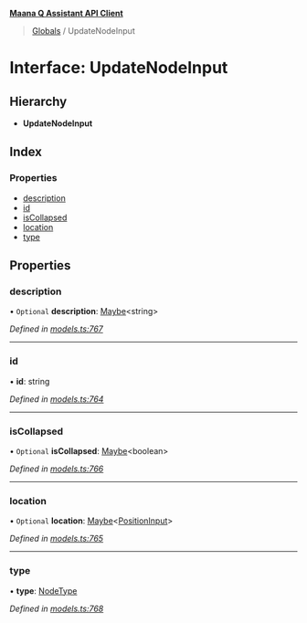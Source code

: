 **[Maana Q Assistant API Client](../README.md)**

> [Globals](../README.md) / UpdateNodeInput

# Interface: UpdateNodeInput

## Hierarchy

* **UpdateNodeInput**

## Index

### Properties

* [description](updatenodeinput.md#description)
* [id](updatenodeinput.md#id)
* [isCollapsed](updatenodeinput.md#iscollapsed)
* [location](updatenodeinput.md#location)
* [type](updatenodeinput.md#type)

## Properties

### description

• `Optional` **description**: [Maybe](../README.md#maybe)\<string>

*Defined in [models.ts:767](https://github.com/maana-io/q-assistant-client/blob/develop/src/models.ts#L767)*

___

### id

•  **id**: string

*Defined in [models.ts:764](https://github.com/maana-io/q-assistant-client/blob/develop/src/models.ts#L764)*

___

### isCollapsed

• `Optional` **isCollapsed**: [Maybe](../README.md#maybe)\<boolean>

*Defined in [models.ts:766](https://github.com/maana-io/q-assistant-client/blob/develop/src/models.ts#L766)*

___

### location

• `Optional` **location**: [Maybe](../README.md#maybe)\<[PositionInput](positioninput.md)>

*Defined in [models.ts:765](https://github.com/maana-io/q-assistant-client/blob/develop/src/models.ts#L765)*

___

### type

•  **type**: [NodeType](../enums/nodetype.md)

*Defined in [models.ts:768](https://github.com/maana-io/q-assistant-client/blob/develop/src/models.ts#L768)*
